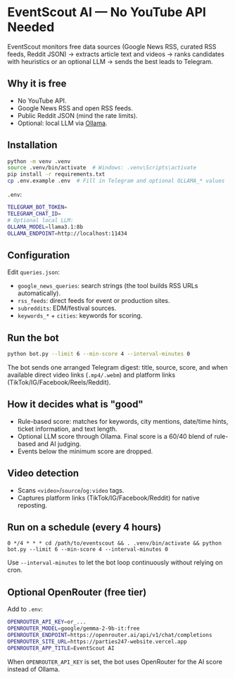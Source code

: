 # EventScout AI — No YouTube API Needed

EventScout monitors free data sources (Google News RSS, curated RSS feeds, Reddit JSON) → extracts article text and videos → ranks candidates with heuristics or an optional LLM → sends the best leads to Telegram.

## Why it is free
- No YouTube API.
- Google News RSS and open RSS feeds.
- Public Reddit JSON (mind the rate limits).
- Optional: local LLM via [Ollama](https://ollama.com).

## Installation
```bash
python -m venv .venv
source .venv/bin/activate  # Windows: .venv\Scripts\activate
pip install -r requirements.txt
cp .env.example .env  # Fill in Telegram and optional OLLAMA_* values
```
`.env`:
```bash
TELEGRAM_BOT_TOKEN=
TELEGRAM_CHAT_ID=
# Optional local LLM:
OLLAMA_MODEL=llama3.1:8b
OLLAMA_ENDPOINT=http://localhost:11434
```

## Configuration
Edit `queries.json`:
- `google_news_queries`: search strings (the tool builds RSS URLs automatically).
- `rss_feeds`: direct feeds for event or production sites.
- `subreddits`: EDM/festival sources.
- `keywords_*` + `cities`: keywords for scoring.

## Run the bot
```bash
python bot.py --limit 6 --min-score 4 --interval-minutes 0
```
The bot sends one arranged Telegram digest: title, source, score, and when available direct video links (`.mp4/.webm`) and platform links (TikTok/IG/Facebook/Reels/Reddit).

## How it decides what is "good"
- Rule-based score: matches for keywords, city mentions, date/time hints, ticket information, and text length.
- Optional LLM score through Ollama. Final score is a 60/40 blend of rule-based and AI judging.
- Events below the minimum score are dropped.

## Video detection
- Scans `<video>`/`source`/`og:video` tags.
- Captures platform links (TikTok/IG/Facebook/Reddit) for native reposting.

## Run on a schedule (every 4 hours)
```cron
0 */4 * * * cd /path/to/eventscout && . .venv/bin/activate && python bot.py --limit 6 --min-score 4 --interval-minutes 0
```
Use `--interval-minutes` to let the bot loop continuously without relying on cron.

## Optional OpenRouter (free tier)
Add to `.env`:
```bash
OPENROUTER_API_KEY=or_...
OPENROUTER_MODEL=google/gemma-2-9b-it:free
OPENROUTER_ENDPOINT=https://openrouter.ai/api/v1/chat/completions
OPENROUTER_SITE_URL=https://parties247-website.vercel.app
OPENROUTER_APP_TITLE=EventScout AI
```
When `OPENROUTER_API_KEY` is set, the bot uses OpenRouter for the AI score instead of Ollama.
